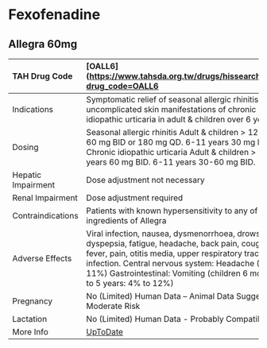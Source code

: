 # Fexofenadine

## Allegra 60mg

| TAH Drug Code      | [OALL6](https://www.tahsda.org.tw/drugs/hissearch.php?drug_code=OALL6                                                                                                                                                                                                                  |
|:-------------------|:---------------------------------------------------------------------------------------------------------------------------------------------------------------------------------------------------------------------------------------------------------------------------------------|
| Indications        | Symptomatic relief of seasonal allergic rhinitis & uncomplicated skin manifestations of chronic idiopathic urticaria in adult & children over 6 years.                                                                                                                                 |
| Dosing             | Seasonal allergic rhinitis Adult & children > 12 years 60 mg BID or 180 mg QD. 6-11 years 30 mg BID. Chronic idiopathic urticaria Adult & children > 12 years 60 mg BID. 6-11 years 30-60 mg BID.                                                                                      |
| Hepatic Impairment | Dose adjustment not necessary                                                                                                                                                                                                                                                          |
| Renal Impairment   | Dose adjustment required                                                                                                                                                                                                                                                               |
| Contraindications  | Patients with known hypersensitivity to any of the ingredients of Allegra                                                                                                                                                                                                              |
| Adverse Effects    | Viral infection, nausea, dysmenorrhoea, drowsiness, dyspepsia, fatigue, headache, back pain, coughing, fever, pain, otitis media, upper respiratory tract infection. Central nervous system: Headache (5% to 11%) Gastrointestinal: Vomiting (children 6 months to 5 years: 4% to 12%) |
| Pregnancy          | No (Limited) Human Data – Animal Data Suggest Moderate Risk                                                                                                                                                                                                                            |
| Lactation          | No (Limited) Human Data - Probably Compatible                                                                                                                                                                                                                                          |
| More Info          | [UpToDate](https://www.uptodate.com/contents/fexofenadine-drug-information)                                                                                                                                                                                                            |

